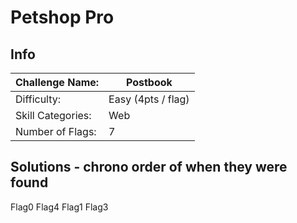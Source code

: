 # Petshop Pro

## Info
| Challenge Name: | Postbook |
| ---- | ---- |  
| Difficulty: | Easy (4pts / flag) |  
| Skill Categories: | Web |  
| Number of Flags: | 7 |

## Solutions - chrono order of when they were found
Flag0
Flag4
Flag1
Flag3